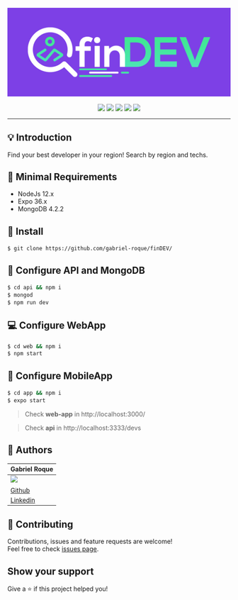 <p align="center">
  <img src="github/finDEV-logo.jpg" width="650"/>
</p>

<p align="center">
  <a href="https://pt-br.reactjs.org/"><img src="https://img.shields.io/badge/ReactJS-16.x-blue"></a>
  <a href="https://nodejs.org/en/"><img src="https://img.shields.io/badge/Node-12.x-green"></a>
  <a href="https://www.npmjs.com/"><img src="https://img.shields.io/badge/NPM-6.x-red"></a>
  <a href="https://www.mongodb.com/"><img src="https://img.shields.io/badge/MongoDB-4.x-green"></a>
  <a href="https://expo.io/"><img src="https://img.shields.io/badge/Expo-36.x-blue"></a>
</p>

<hr>

## :bulb: Introduction 

Find your best developer in your region! Search by region and techs.

## :memo: Minimal Requirements

* NodeJs 12.x
* Expo 36.x
* MongoDB 4.2.2

## 🚀 Install

```
$ git clone https://github.com/gabriel-roque/finDEV/
```

## :wrench: Configure API and MongoDB

```sh
$ cd api && npm i
$ mongod
$ npm run dev
```

## :computer: Configure WebApp

```sh
$ cd web && npm i
$ npm start
```

## :iphone: Configure MobileApp

```sh
$ cd app && npm i
$ expo start
```

> Check **web-app** in http://localhost:3000/

> Check **api** in http://localhost:3333/devs

## 👤 Authors

| Gabriel Roque |
| ------------- |
| <img src="https://avatars2.githubusercontent.com/u/32438220?s=460&v=4" width="110">  |
| <a href="https://github.com/gabriel-roque">Github</a>  |
| <a href="https://www.linkedin.com/in/gabriel-roque/">Linkedin</a> |


## 🤝 Contributing

Contributions, issues and feature requests are welcome!<br />Feel free to check [issues page](https://github.com/gabriel-roque/finDEV/issues). 

## Show your support

Give a ⭐️ if this project helped you!
